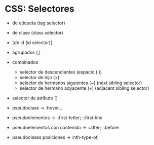 # CSS: Selectores #

- de etiqueta (tag selector)
- de clase (class selector)
- [de id (id selector)]

- agrupados (,)
- combinados
    - selector de descendientes (espacio ( ))
    - selector de hijo (>)
    - selector de hermanos siguientes (~) (next sibling selector)
    - selector de hermano adyacente (+) (adjacent sibling selector)
- selector de atributo []
- pseudoclase -> :hover...
- pseudoelementos -> ::first-letter; ::first-line
- pseudoelementos con contenido -> ::after; ::before
- pseudoclases posiciones -> :nth-type-of, 